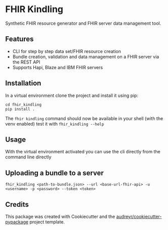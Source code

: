 # FHIR Kindling
Synthetic FHIR resource generator and FHIR server data management tool.

## Features
- CLI for step by step data set/FHIR resource creation
- Bundle creation, validation and data management on a FHIR server via the REST API
- Supports Hapi, Blaze and IBM FHIR servers


## Installation
In a virtual environment clone the project and install it using pip:
```shell
cd fhir_kindling
pip install .
```
The `fhir kindling` command should now be available in your shell (with the venv enabled) test it with
`fhir_kindling --help`


## Usage
With the virtual environment activated you can use the cli directly from the command line directly

## Uploading a bundle to a server
```shell
fhir_kindling <path-to-bundle.json> --url <base-url-fhir-api> -u <username> -p <password> --token <token>
```

## Credits
This package was created with Cookiecutter and the [audreyr/cookiecutter-pypackage](https://github.com/audreyr/cookiecutter) project template.
